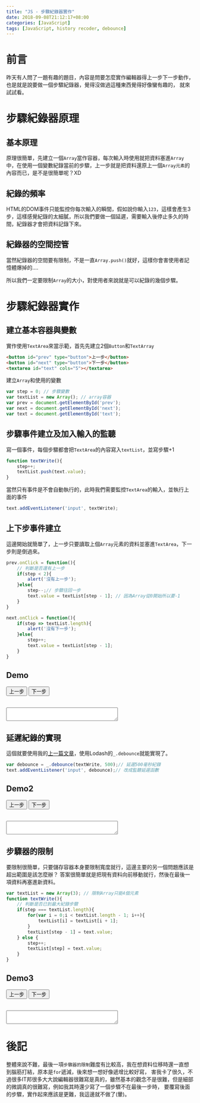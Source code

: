 ```yaml
---
title: "JS - 步驟紀錄器實作"
date: 2018-09-08T21:12:17+08:00
categories: [JavaScript]
tags: [JavaScript, history recoder, debounce]
---
```

# 前言
昨天有人問了一題有趣的題目，內容是問要怎麼實作編輯器得上一步下一步動作，也是就是說要做一個步驟紀錄器，覺得沒做過這種東西覺得好像蠻有趣的，
就來試試看。

# 步驟紀錄器原理
## 基本原理
原理很簡單，先建立一個`Array`當作容器，每次輸入時使用就把資料塞進`Array`中，在使用一個變數紀錄當前的步驟，上一步就是把資料還原上一個`Array元素`的內容而已，是不是很簡單呢？XD
## 紀錄的頻率
HTML的DOM事件只能監控你每次輸入的瞬間，假如說你輸入`123`，這樣會產生3步，這樣感覺紀錄的太細膩，所以我們要做一個延遲，需要輸入後停止多久的時間，紀錄器才會把資料記錄下來。
## 紀錄器的空間控管
當然紀錄器的空間要有限制，不是一直`Array.push()`就好，這樣你會害使用者記憶體爆掉的....

所以我們一定要限制`Array`的大小，對使用者來說就是可以紀錄的幾個步驟。

# 步驟紀錄器實作
## 建立基本容器與變數
實作使用`TextArea`來當示範，首先先建立2個`Button`和`TextArray`
``` html
<button id="prev" type="button">上一步</button>
<button id="next" type="button">下一步</button>
<textarea id="text" cols="5"></textarea>
```
建立`Array`和使用的變數
``` js
var step = 0; // 步驟變數
var textList = new Array(); // array容器
var prev = document.getElementById('prev');
var next = document.getElementById('next');
var text = document.getElementById('text');
```
## 步驟事件建立及加入輸入的監聽
寫一個事件，每個步驟都會把`TextArea`的內容寫入`textList`，並寫步驟+1
``` js
function textWrite(){
    step++; 
    textList.push(text.value);
}
```
當然只有事件是不會自動執行的，此時我們需要監控`TextArea`的輸入，並執行上面的事件
``` js
text.addEventListener('input', textWrite);
```
## 上下步事件建立
這邊開始就簡單了，上一步只要讀取上個`Array`元素的資料並塞進`TextArea`，下一步則是倒過來。
``` js
prev.onClick = function(){
    // 判斷是否還有上一步
    if(step < 2){
        alert('沒有上一步');
    }else{
        step--;// 步驟往回一步
        text.value = textList[step - 1]; // 因為Array從0開始所以要-1
    }
}

next.onClick = function(){
    if(step => textList.length){
        alert('沒有下一步');
    }else{
        step++;
        text.value = textList[step - 1];
    }
}
```
## Demo
<button id="prev" type="button">上一步</button>
<button id="next" type="button">下一步</button>
<br><br>
<textarea id="text" cols="5" style="width:300px"></textarea>

<script>
var step = 0; // 步驟變數
var textList = new Array(); // array容器
var prev = document.getElementById('prev');
var next = document.getElementById('next');
var text = document.getElementById('text');
function textWrite(){
    step++; 
    textList.push(text.value);
}
text.addEventListener('input', textWrite);
prev.onclick = function(){
    if(step < 2){
        alert('沒有上一步');
    }else{
        step--;
        text.value = textList[step - 1];
    }
}
next.onclick = function(){
    if(step > textList.length - 1){
        alert('沒有下一步');
    }else{
        step++;
        text.value = textList[step - 1];
    }
}
</script>

## 延遲紀錄的實現
這個就要使用我的[上一篇文章](../lodash-debounce/)，使用Lodash的`_.debounce`就能實現了。
``` js
var debounce = _.debounce(textWrite, 500);// 延遲500毫秒紀錄
text.addEventListener('input', debounce);// 改成監聽延遲函數
```
## Demo2
<script src="https://cdn.jsdelivr.net/npm/lodash@4.17.10/lodash.min.js"></script>
<button id="prev2" type="button">上一步</button>
<button id="next2" type="button">下一步</button>
<br><br>
<textarea id="text2" cols="5" style="width:300px"></textarea>

<script>
var step2 = 0; // 步驟變數
var textList2 = new Array(); // array容器
var prev2 = document.getElementById('prev2');
var next2 = document.getElementById('next2');
var text2 = document.getElementById('text2');
function textWrite2(){
    step2++; 
    textList2.push(text2.value);
}
var debounce = _.debounce(textWrite2, 500);// 延遲500毫秒紀錄
text2.addEventListener('input', debounce);// 改成監聽延遲函數

prev2.onclick = function(){
    if(step2 < 2){
        alert('沒有上一步');
    }else{
        step2--;
        text2.value = textList2[step2 - 1];
    }
}
next2.onclick = function(){
    if(step2 > textList2.length - 1){
        alert('沒有下一步');
    }else{
        step2++;
        text2.value = textList2[step2 - 1];
    }
}
</script>

## 步驟器的限制
要限制很簡單，只要儲存容器本身要限制寬度就行，這邊主要的另一個問題應該是超出範圍是該怎麼辦？
答案很簡單就是把現有資料向前移動就行，然後在最後一項資料再塞進新資料。
``` js
var textList = new Array(3); // 限制Array只能4個元素
function textWrite(){
    // 判斷是否已到最大紀錄步驟
    if(step === textList.length){
        for(var i = 0;i < textList.length - 1; i++){
            textList[i] = textList[i + 1];
        }
        textList[step - 1] = text.value; 
    } else {
        step++; 
        textList[step] = text.value;
    }
}

```
## Demo3
<button id="prev3" type="button">上一步</button>
<button id="next3" type="button">下一步</button>
<br><br>
<textarea id="text3" cols="5" style="width:300px"></textarea>

<script>
var step3 = 0; // 步驟變數
var textList3 = new Array(3); // array容器
var prev3 = document.getElementById('prev3');
var next3 = document.getElementById('next3');
var text3 = document.getElementById('text3');
function textWrite3(){
    // 判斷是否已到最大紀錄步驟
    if(step3 === textList3.length){
        var temp;
        // 資料向前移動
        for(var i = 0;i < textList3.length - 1; i++){
            textList3[i] = textList3[i + 1];
        }
        textList3[step3 - 1] = text3.value; 
    } else {
        textList3[step3] = text3.value;
        step3++; 
    }
}
text3.addEventListener('input', textWrite3);
prev3.onclick = function(){
    if(step3 < 2){
        alert('沒有上一步');
    }else{
        step3--;
        text3.value = textList3[step3 - 1];
    }
}
next3.onclick = function(){
    if(step3 > textList3.length - 1){
        alert('沒有下一步');
    }else{
        step3++;
        text3.value = textList3[step3 - 1];
    }
}
</script>

# 後記
整體來說不難，最後一項`步驟器的限制`難度有比較高，我在想資料位移時還一直想到腦筋打結，原本是`for`遞減，後來想一想好像遞增比較好寫，
害我卡了很久，不過很多IT邦很多大大說編輯器很難寫是真的，雖然基本的觀念不是很難，但是細部的微調真的很難寫，例如我其時還少寫了一個步驟不在最後一步時，
要覆寫後面的步驟，實作起來應該是更難，我這邊就不做了(暈)。

